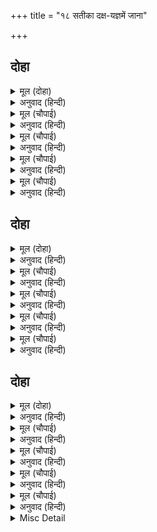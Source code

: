 +++
title = "१८ सतीका दक्ष-यज्ञमें जाना"

+++


## दोहा


<details><summary>मूल (दोहा)</summary>

दच्छ लिए मुनि बोलि सब करन लगे बड़ जाग।  
नेवते सादर सकल सुर जे पावत मख भाग॥ ६०॥
</details>

<details><summary>अनुवाद (हिन्दी)</summary>

दक्षने सब मुनियोंको बुला लिया और वे बड़ा यज्ञ करने लगे। जो देवता यज्ञका भाग पाते हैं, दक्षने उन सबको आदरसहित निमन्त्रित किया॥ ६०॥
</details>

<details><summary>मूल (चौपाई)</summary>

किंनर नाग सिद्ध गंधर्बा।  
बधुन्ह समेत चले सुर सर्बा॥  
बिष्नु बिरंचि महेसु बिहाई।  
चले सकल सुर जान बनाई॥
</details>

<details><summary>अनुवाद (हिन्दी)</summary>

(दक्षका निमन्त्रण पाकर) किन्नर, नाग, सिद्ध, गन्धर्व और सब देवता अपनी-अपनी स्त्रियोंसहित  चले। विष्णु, ब्रह्मा और महादेवजीको छोड़कर सभी देवता अपना-अपना विमान सजाकर चले॥ १॥
</details>

<details><summary>मूल (चौपाई)</summary>

सतीं बिलोके ब्योम बिमाना।  
जात चले सुंदर बिधि नाना॥  
सुर सुंदरी करहिं कल गाना।  
सुनत श्रवन छूटहिं मुनि ध्याना॥
</details>

<details><summary>अनुवाद (हिन्दी)</summary>

सतीजीने देखा अनेकों प्रकारके सुन्दर विमान आकाशमें चले जा रहे हैं। देव-सुन्दरियाँ मधुर गान कर रही हैं, जिन्हें सुनकर मुनियोंका ध्यान छूट जाता है॥ २॥
</details>

<details><summary>मूल (चौपाई)</summary>

पूछेउ तब सिवँ कहेउ बखानी।  
पिता जग्य सुनि कछु हरषानी॥  
जौं महेसु मोहि आयसु देहीं।  
कछु दिन जाइ रहौं मिस एहीं॥
</details>

<details><summary>अनुवाद (हिन्दी)</summary>

सतीजीने (विमानोंमें देवताओंके जानेका कारण) पूछा, तब शिवजीने सब बातें बतलायीं। पिताके यज्ञकी बात सुनकर सती कुछ प्रसन्न हुईं और सोचने लगीं कि यदि महादेवजी मुझे आज्ञा दें, तो इसी बहाने कुछ दिन पिताके घर जाकर रहूँ॥ ३॥
</details>

<details><summary>मूल (चौपाई)</summary>

पति परित्याग हृदयँ दुखु भारी।  
कहइ न निज अपराध बिचारी॥  
बोली सती मनोहर बानी।  
भय संकोच प्रेम रस सानी॥
</details>

<details><summary>अनुवाद (हिन्दी)</summary>

क्योंकि उनके हृदयमें पतिद्वारा त्यागी जानेका बड़ा भारी दुःख था, पर अपना अपराध समझकर वे कुछ कहती न थीं। आखर सतीजी भय, संकोच और प्रेमरसमें सनी हुई मनोहर वाणीसे बोलीं—॥ ४॥
</details>

## दोहा


<details><summary>मूल (दोहा)</summary>

पिता भवन उत्सव परम जौं प्रभु आयसु होइ।  
तौ मैं जाउँ कृपायतन सादर देखन सोइ॥ ६१॥
</details>

<details><summary>अनुवाद (हिन्दी)</summary>

हे प्रभो! मेरे पिताके घर बहुत बड़ा उत्सव है। यदि आपकी आज्ञा हो तो हे कृपाधाम! मैं आदरसहित उसे देखने जाऊँ॥ ६१॥
</details>

<details><summary>मूल (चौपाई)</summary>

कहेहु नीक मोरेहुँ मन भावा।  
यह अनुचित नहिं नेवत पठावा॥  
दच्छ सकल निज सुता बोलाईं।  
हमरें बयर तुम्हउ बिसराईं॥
</details>

<details><summary>अनुवाद (हिन्दी)</summary>

शिवजीने कहा—तुमने बात तो अच्छी कही, यह मेरे मनको भी पसंद आयी। पर उन्होंने न्योता नहीं भेजा, यह अनुचित है। दक्षने अपनी सब लड़कियोंको बुलाया है; किन्तु हमारे वैरके कारण उन्होंने तुमको भी भुला दिया॥ १॥
</details>

<details><summary>मूल (चौपाई)</summary>

ब्रह्मसभाँ हम सन दुखु माना।  
तेहि तें अजहुँ करहिं अपमाना॥  
जौं बिनु बोलें जाहु भवानी।  
रहइ न सीलु सनेहु न कानी॥
</details>

<details><summary>अनुवाद (हिन्दी)</summary>

एक बार ब्रह्माकी सभामें हमसे अप्रसन्न हो गये थे, उसीसे वे अब भी हमारा अपमान करते हैं। हे भवानी! जो तुम बिना बुलाये जाओगी तो न शील-स्नेह ही रहेगा और न मान-मर्यादा ही रहेगी॥ २॥
</details>

<details><summary>मूल (चौपाई)</summary>

जदपि मित्र प्रभु पितु गुर गेहा।  
जाइअ बिनु बोलेहुँ न सँदेहा॥  
तदपि बिरोध मान जहँ कोई।  
तहाँ गएँ कल्यानु न होई॥
</details>

<details><summary>अनुवाद (हिन्दी)</summary>

यद्यपि इसमें सन्देह नहीं कि मित्र, स्वामी, पिता और गुरुके घर बिना बुलाये भी जाना चाहिये तो भी जहाँ कोई विरोध मानता हो, उसके घर जानेसे कल्याण नहीं होता॥ ३॥
</details>

<details><summary>मूल (चौपाई)</summary>

भाँति अनेक संभु समुझावा।  
भावी बस न ग्यानु उर आवा॥  
कह प्रभु जाहु जो बिनहिं बोलाएँ।  
नहिं भलि बात हमारे भाएँ॥
</details>

<details><summary>अनुवाद (हिन्दी)</summary>

शिवजीने बहुत प्रकारसे समझाया, पर होनहारवश सतीके हृदयमें बोध नहीं  हुआ। फिर शिवजीने कहा कि यदि बिना बुलाये जाओगी, तो हमारी समझमें अच्छी बात न होगी॥ ४॥
</details>

## दोहा


<details><summary>मूल (दोहा)</summary>

कहि देखा हर जतन बहु रहइ न दच्छकुमारि।  
दिए मुख्य गन संग तब बिदा कीन्ह त्रिपुरारि॥ ६२॥
</details>

<details><summary>अनुवाद (हिन्दी)</summary>

शिवजीने बहुत प्रकारसे कहकर देख लिया, किन्तु जब सती किसी प्रकार भी नहीं रुकीं, तब त्रिपुरारि महादेवजीने अपने मुख्य गणोंको साथ देकर उनको विदा कर दिया॥ ६२॥
</details>

<details><summary>मूल (चौपाई)</summary>

पिता भवन जब गईं भवानी।  
दच्छ त्रास काहुँ न सनमानी॥  
सादर भलेहिं मिली एक माता।  
भगिनीं मिलीं बहुत मुसुकाता॥
</details>

<details><summary>अनुवाद (हिन्दी)</summary>

भवानी जब पिता (दक्ष) के घर पहुँचीं, तब दक्षके डरके मारे किसीने उनकी आवभगत नहीं की, केवल एक माता भले ही आदरसे मिली। बहिनें बहुत मुसकराती हुई मिलीं॥ १॥
</details>

<details><summary>मूल (चौपाई)</summary>

दच्छ न कछु पूछी कुसलाता।  
सतिहि बिलोकि जरे सब गाता॥  
सतीं जाइ देखेउ तब जागा।  
कतहुँ न दीख संभु कर भागा॥
</details>

<details><summary>अनुवाद (हिन्दी)</summary>

दक्षने तो उनकी कुछ कुशलतक नहीं पूछी, सतीजीको देखकर उलटे उनके सारे अङ्ग जल उठे। तब सतीने जाकर यज्ञ देखा तो वहाँ कहीं शिवजीका भाग दिखायी नहीं दिया॥ २॥
</details>

<details><summary>मूल (चौपाई)</summary>

तब चित चढ़ेउ जो संकर कहेऊ।  
प्रभु अपमानु समुझि उर दहेऊ॥  
पाछिल दुखु न हृदयँ अस ब्यापा।  
जस यह भयउ महा परितापा॥
</details>

<details><summary>अनुवाद (हिन्दी)</summary>

तब शिवजीने जो कहा था वह उनकी समझमें आया। स्वामीका अपमान समझकर सतीका हृदय जल उठा। पिछला (पतिपरित्यागका) दुःख उनके हृदयमें उतना नहीं व्यापा था, जितना महान्  दुःख इस समय (पति-अपमानके कारण) हुआ॥ ३॥
</details>

<details><summary>मूल (चौपाई)</summary>

जद्यपि जग दारुन दुख नाना।  
सब तें कठिन जाति अवमाना॥  
समुझि सो सतिहि भयउ अति क्रोधा।  
बहु बिधि जननीं कीन्ह प्रबोधा॥
</details>

<details><summary>अनुवाद (हिन्दी)</summary>

यद्यपि जगत् में अनेक प्रकारके दारुण दुःख हैं, तथापि जाति-अपमान सबसे बढ़कर कठिन है। यह समझकर सतीजीको बड़ा क्रोध हो आया। माताने उन्हें बहुत प्रकारसे समझाया-बुझाया॥ ४॥
</details>

<details><summary>Misc Detail</summary>


</details>
